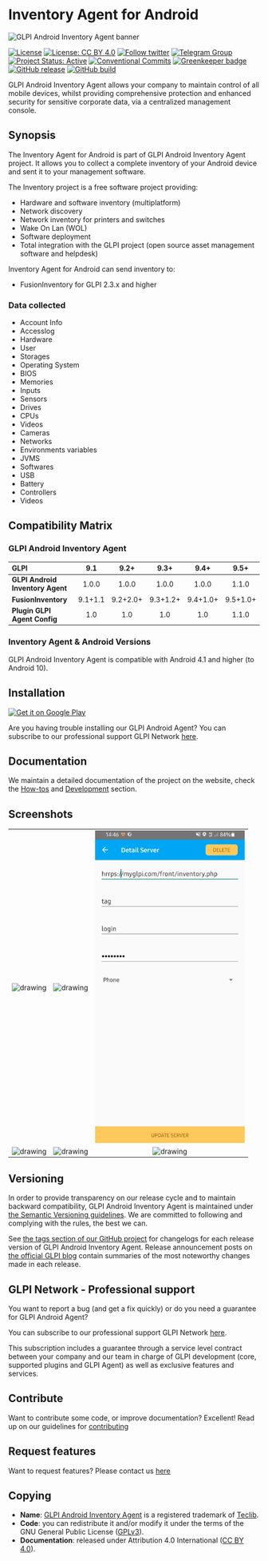 # Inventory Agent for Android

![GLPI Android Inventory Agent banner](/app/src/main/res/drawable/readme.png)

[![License](https://img.shields.io/github/license/glpi-project/android-inventory-agent.svg?&label=License)](https://github.com/glpi-project/android-inventory-agent/blob/develop/LICENSE.md)
[![License: CC BY 4.0](https://img.shields.io/badge/License-CC%20BY%204.0-lightgrey.svg)](https://creativecommons.org/licenses/by/4.0/)
[![Follow twitter](https://img.shields.io/twitter/follow/Teclib.svg?style=social&label=Twitter&style=flat-square)](https://twitter.com/teclib)
[![Telegram Group](https://img.shields.io/badge/Telegram-Group-blue.svg)](https://t.me/glpien)
[![Project Status: Active](http://www.repostatus.org/badges/latest/active.svg)](http://www.repostatus.org/#active)
[![Conventional Commits](https://img.shields.io/badge/Conventional%20Commits-1.0.0-yellow.svg)](https://conventionalcommits.org)
[![Greenkeeper badge](https://img.shields.io/badge/Greenkeeper-enabled-4c1.svg?colorA=555&style=flat)](https://greenkeeper.io)
[![GitHub release](https://img.shields.io/github/release/glpi-project/android-inventory-agent.svg)](https://github.com/glpi-project/android-inventory-agent/releases)
[![GitHub build](https://img.shields.io/circleci/build/github/glpi-project/android-inventory-agent.svg)](https://circleci.com/gh/glpi-project/android-inventory-agent/)

GLPI Android Inventory Agent allows your company to maintain control of all mobile devices, whilst providing comprehensive protection and enhanced security for sensitive corporate data, via a centralized management console.

## Synopsis

The Inventory Agent for Android is part of GLPI Android Inventory Agent project. It allows you to collect a complete inventory of your Android device and sent it to your management software.

The Inventory project is a free software project providing:

* Hardware and software inventory (multiplatform)
* Network discovery
* Network inventory for printers and switches
* Wake On Lan (WOL)
* Software deployment
* Total integration with the GLPI project (open source asset management software and helpdesk)

Inventory Agent for Android can send inventory to:

* FusionInventory for GLPI 2.3.x and higher

### Data collected

* Account Info
* Accesslog
* Hardware
* User
* Storages
* Operating System
* BIOS
* Memories
* Inputs
* Sensors
* Drives
* CPUs
* Videos
* Cameras
* Networks
* Environments variables
* JVMS
* Softwares
* USB
* Battery
* Controllers
* Videos

## Compatibility Matrix

### GLPI Android Inventory Agent

|GLPI|9.1|9.2+|9.3+|9.4+|9.5+|
|:---|:---:|:---:|:---:|:---:|:---:|
|**GLPI Android Inventory Agent**|1.0.0|1.0.0|1.0.0|1.0.0|1.1.0|
|**FusionInventory**|9.1+1.1|9.2+2.0+|9.3+1.2+|9.4+1.0+|9.5+1.0+|
|**Plugin GLPI Agent Config**|1.0|1.0|1.0|1.0|1.1.0|

### Inventory Agent & Android Versions

GLPI Android Inventory Agent is compatible with Android 4.1 and higher (to Android 10).

## Installation

[<img src="https://user-images.githubusercontent.com/663460/26973322-4ddf78a4-4d16-11e7-8b58-4c03b4bc2490.png" alt="Get it on Google Play" height="60">](https://play.google.com/store/apps/details?id=org.glpi.inventory.agent) 

Are you having trouble installing our GLPI Android Agent? You can subscribe to our professional support GLPI Network [here](https://services.glpi-network.com).

## Documentation

We maintain a detailed documentation of the project on the website, check the [How-tos](http://glpi-project.github.io/android-inventory-agent/howtos/) and [Development](http://glpi-project.github.io/android-inventory-agent/) section.

## Screenshots

|    |            |   |
|:-------------:|:-------------:|:-------------:|
| <img src="./screenshot/inventory-main.png" alt="drawing" width="300"/> |    <img src="./screenshot/show-server.png" alt="drawing" width="300"/>  |  <img src="./screenshot/add-server.png" alt="drawing" width="300"/> |
| <img src="./screenshot/automatic-inventory.png" alt="drawing" width="300"/> |    <img src="./screenshot/select-server.png" alt="drawing" width="300"/>  | <img src="./screenshot/show-share.png" alt="drawing" width="300"/> | 

## Versioning

In order to provide transparency on our release cycle and to maintain backward compatibility, GLPI Android Inventory Agent is maintained under [the Semantic Versioning guidelines](http://semver.org/). We are committed to following and complying with the rules, the best we can.

See [the tags section of our GitHub project](http://github.com/glpi-project/android-inventory-agent/tags) for changelogs for each release version of GLPI Android Inventory Agent. Release announcement posts on [the official GLPI blog](https://glpi-project.org) contain summaries of the most noteworthy changes made in each release.

## GLPI Network - Professional support

You want to report a bug (and get a fix quickly) or do you need a guarantee for GLPI Android Agent?

You can subscribe to our professional support GLPI Network [here](https://services.glpi-network.com).

This subscription includes a guarantee through a service level contract between your company and our team in charge of GLPI development (core, supported plugins and GLPI Agent) as well as exclusive features and services.

## Contribute

Want to contribute some code, or improve documentation? Excellent! Read up on our
guidelines for [contributing](./CONTRIBUTING.md) 

## Request features

Want to request features? Please contact us [here](https://portal.glpi-network.com/contact-us)

## Copying

* **Name**: [GLPI Android Inventory Agent](https://glpi-project.org/fr/) is a registered trademark of [Teclib](http://www.teclib-edition.com/en/).
* **Code**: you can redistribute it and/or modify
    it under the terms of the GNU General Public License ([GPLv3](https://www.gnu.org/licenses/gpl-3.0.en.html)).
* **Documentation**: released under Attribution 4.0 International ([CC BY 4.0](https://creativecommons.org/licenses/by/4.0/)).

